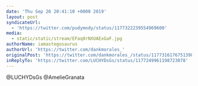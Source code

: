 ```yaml
---
date: 'Thu Sep 26 20:41:10 +0000 2019'
layout: post
syndicateUrl:
  - 'https://twitter.com/pudymody/status/1177322239554969600'
media:
  - static/static/stream/EFaq0rNXUAExGaF.jpg
authorName: iamastegosaurus
authorUrl: 'https://twitter.com/dankmorales_'
originalPost: 'https://twitter.com/dankmorales_/status/1177316176751398912'
inReplyTo: 'https://twitter.com/LUCHYDsGs/status/1177249961198723078'
---
```

@LUCHYDsGs @AmelieGranata 